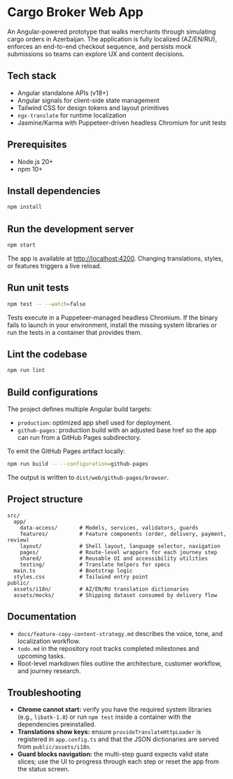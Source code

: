 # Cargo Broker Web App

An Angular-powered prototype that walks merchants through simulating cargo orders in Azerbaijan. The application is fully localized (AZ/EN/RU), enforces an end-to-end checkout sequence, and persists mock submissions so teams can explore UX and content decisions.

## Tech stack

- Angular standalone APIs (v18+)
- Angular signals for client-side state management
- Tailwind CSS for design tokens and layout primitives
- `ngx-translate` for runtime localization
- Jasmine/Karma with Puppeteer-driven headless Chromium for unit tests

## Prerequisites

- Node.js 20+
- npm 10+

## Install dependencies

```bash
npm install
```

## Run the development server

```bash
npm start
```

The app is available at [http://localhost:4200](http://localhost:4200). Changing translations, styles, or features triggers a live reload.

## Run unit tests

```bash
npm test -- --watch=false
```

Tests execute in a Puppeteer-managed headless Chromium. If the binary fails to launch in your environment, install the missing system libraries or run the tests in a container that provides them.

## Lint the codebase

```bash
npm run lint
```

## Build configurations

The project defines multiple Angular build targets:

- `production`: optimized app shell used for deployment.
- `github-pages`: production build with an adjusted base href so the app can run from a GitHub Pages subdirectory.

To emit the GitHub Pages artifact locally:

```bash
npm run build -- --configuration=github-pages
```

The output is written to `dist/web/github-pages/browser`.

## Project structure

```
src/
  app/
    data-access/       # Models, services, validators, guards
    features/          # Feature components (order, delivery, payment, review)
    layout/            # Shell layout, language selector, navigation
    pages/             # Route-level wrappers for each journey step
    shared/            # Reusable UI and accessibility utilities
    testing/           # Translate helpers for specs
  main.ts              # Bootstrap logic
  styles.css           # Tailwind entry point
public/
  assets/i18n/         # AZ/EN/RU translation dictionaries
  assets/mocks/        # Shipping dataset consumed by delivery flow
```

## Documentation

- `docs/feature-copy-content-strategy.md` describes the voice, tone, and localization workflow.
- `todo.md` in the repository root tracks completed milestones and upcoming tasks.
- Root-level markdown files outline the architecture, customer workflow, and journey research.

## Troubleshooting

- **Chrome cannot start:** verify you have the required system libraries (e.g., `libatk-1.0`) or run `npm test` inside a container with the dependencies preinstalled.
- **Translations show keys:** ensure `provideTranslateHttpLoader` is registered in `app.config.ts` and that the JSON dictionaries are served from `public/assets/i18n`.
- **Guard blocks navigation:** the multi-step guard expects valid state slices; use the UI to progress through each step or reset the app from the status screen.

